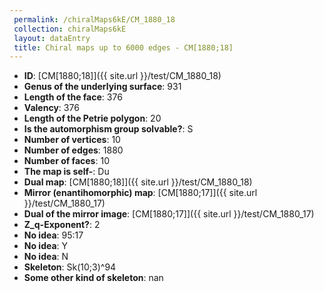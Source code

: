 ```yaml
--- 
 permalink: /chiralMaps6kE/CM_1880_18 
 collection: chiralMaps6kE
 layout: dataEntry
 title: Chiral maps up to 6000 edges - CM[1880;18]
---
```


- **ID**: [CM[1880;18]]({{ site.url }}/test/CM_1880_18)
- **Genus of the underlying surface**: 931
- **Length of the face**: 376
- **Valency**: 376
- **Length of the Petrie polygon**: 20
- **Is the automorphism group solvable?**: S
- **Number of vertices**: 10
- **Number of edges**: 1880
- **Number of faces**: 10
- **The map is self-**: Du
- **Dual map**: [CM[1880;18]]({{ site.url }}/test/CM_1880_18)
- **Mirror (enantihomorphic) map**: [CM[1880;17]]({{ site.url }}/test/CM_1880_17)
- **Dual of the mirror image**: [CM[1880;17]]({{ site.url }}/test/CM_1880_17)
- **Z_q-Exponent?**: 2
- **No idea**:  95:17
- **No idea**: Y
- **No idea**: N
- **Skeleton**: Sk(10;3)^94
- **Some other kind of skeleton**: nan
